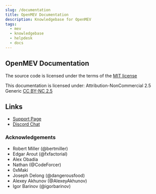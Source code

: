 ```yaml
---
slug: /documentation
title: OpenMEV Documentation
description: Knowledgebase for OpenMEV
tags:
  - mev
  - knowledgebase
  - helpdesk
  - docs
---
```


## OpenMEV Documentation

The source code is licensed under the terms of the [MIT license](LICENSE.md)

This documentation is licensed under: Attribution-NonCommercial 2.5 Generic
[CC BY-NC 2.5](LICENSE_DOCUMENTATION.txt])

## Links

- [Support Page](https://openmev.page.link/support)
- [Discord Chat](https://openmev.page.link/support-chat)

### Acknowledgements

- Robert Miller (@bertmiller)
- Edgar Arout (@fxfactorial)
- Alex Obadia
- Nathan (@CodeForcer)
- 0xMaki
- Joseph Delong (@dangerousfood)
- Alexey Akhunov (@AlexeyAkhunov)
- Igor Barinov (@igorbarinov)
